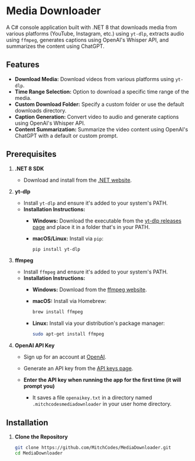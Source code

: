 # Media Downloader

A C# console application built with .NET 8 that downloads media from various platforms (YouTube, Instagram, etc.) using `yt-dlp`, extracts audio using `ffmpeg`, generates captions using OpenAI's Whisper API, and summarizes the content using ChatGPT.

## **Features**

- **Download Media:** Download videos from various platforms using `yt-dlp`.
- **Time Range Selection:** Option to download a specific time range of the media.
- **Custom Download Folder:** Specify a custom folder or use the default downloads directory.
- **Caption Generation:** Convert video to audio and generate captions using OpenAI's Whisper API.
- **Content Summarization:** Summarize the video content using OpenAI's ChatGPT with a default or custom prompt.

## **Prerequisites**

1. **.NET 8 SDK**

   - Download and install from the [.NET website](https://dotnet.microsoft.com/download/dotnet/8.0).

2. **yt-dlp**

   - Install `yt-dlp` and ensure it's added to your system's PATH.
   - **Installation Instructions:**
     - **Windows:** Download the executable from the [yt-dlp releases page](https://github.com/yt-dlp/yt-dlp/releases/latest) and place it in a folder that's in your PATH.
     - **macOS/Linux:** Install via `pip`:

       ```bash
       pip install yt-dlp
       ```

3. **ffmpeg**

   - Install `ffmpeg` and ensure it's added to your system's PATH.
   - **Installation Instructions:**
     - **Windows:** Download from the [ffmpeg website](https://ffmpeg.org/download.html#build-windows).
     - **macOS:** Install via Homebrew:

       ```bash
       brew install ffmpeg
       ```

     - **Linux:** Install via your distribution's package manager:

       ```bash
       sudo apt-get install ffmpeg
       ```

4. **OpenAI API Key**

   - Sign up for an account at [OpenAI](https://platform.openai.com/).
   - Generate an API key from the [API keys page](https://platform.openai.com/account/api-keys).
   - **Enter the API key when running the app for the first time (it will prompt you)**

     - It saves a file `openaikey.txt` in a directory named `.mitchcodesmediadownloader` in your user home directory.

## **Installation**

1. **Clone the Repository**

   ```bash
   git clone https://github.com/MitchCodes/MediaDownloader.git
   cd MediaDownloader
